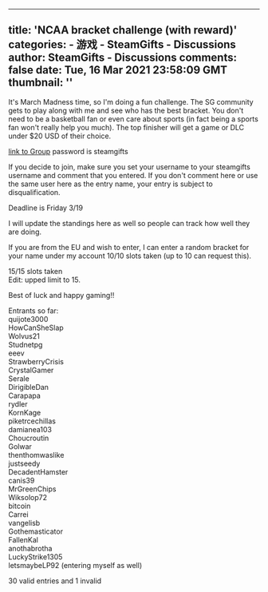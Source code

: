 
---
title: 'NCAA bracket challenge (with reward)'
categories: 
    - 游戏
    - SteamGifts - Discussions
author: SteamGifts - Discussions
comments: false
date: Tue, 16 Mar 2021 23:58:09 GMT
thumbnail: ''
---

<div>   
<p>It's March Madness time, so I'm doing a fun challenge. The SG community gets to play along with me and see who has the best bracket. You don't need to be a basketball fan or even care about sports (in fact being a sports fan won't really help you much). The top finisher will get a game or DLC under $20 USD of their choice.</p>
<p><a href="https://bracketchallenge.ncaa.com/picks/group/1129749?iid=bcg_share_web_other_group_copy" rel="nofollow noopener" target="_blank">link to Group</a> password is steamgifts</p>
<p>If you decide to join, make sure you set your username to your steamgifts username and comment that you entered. If you don't comment here or use the same user here as the entry name, your entry is subject to disqualification.</p>
<p>Deadline is Friday 3/19</p>
<p>I will update the standings here as well so people can track how well they are doing.</p>
<p>If you are from the EU and wish to enter, I can enter a random bracket for your name under my account 10/10 slots taken (up to 10 can request this).</p>
<p>15/15 slots taken<br>
Edit: upped limit to 15.</p>
<p>Best of luck and happy gaming!!</p>
<p>Entrants so far:<br>
quijote3000<br>
HowCanSheSlap<br>
Wolvus21<br>
Studnetpg<br>
eeev<br>
StrawberryCrisis<br>
CrystalGamer<br>
Serale<br>
DirigibleDan<br>
Carapapa<br>
rydler<br>
KornKage<br>
piketrcechillas<br>
damianea103<br>
Choucroutin<br>
Golwar<br>
thenthomwaslike<br>
justseedy<br>
DecadentHamster<br>
canis39<br>
MrGreenChips<br>
Wiksolop72<br>
bitcoin<br>
Carrei<br>
vangelisb<br>
Gothemasticator<br>
FallenKal<br>
anothabrotha<br>
LuckyStrike1305<br>
letsmaybeLP92 (entering myself as well)</p>
<p>30 valid entries and 1 invalid</p>  
</div>
            